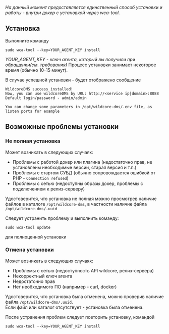 *На данный момент предоставляется единственный способ установки и работы - внутри докер с установкой через wca-tool.*       

## Установка
Выполните команду 
```shell
sudo wca-tool --key=YOUR_AGENT_KEY install 
```
*YOUR_AGENT_KEY - ключ агента, который вы получили при обращении(см. требования)*
Процесс установки занимает некоторое время (обычно 10-15 минут).   

В случае успешной установки - будет отображено сообщение
```shell
WildcoreDMS success installed!
Now, you can use wildcoreDMS by URL: http://<service ip|domain>:8088
Default login/password - admin/admin

You can change some parameters in /opt/wildcore-dms/.env file, as listen ports for example
```

## Возможные проблемы установки
### Не полная установка
Может возникать в следующих случаях: 
* Проблемы с работой докер или плагина (недостаточно прав, не установлены необходимые версии, старая версия и т.п.)
* Проблемы с стартом СУБД (обычно сопровождается ошибкой от PHP - `Connection refused`)    
* Проблемы с сетью (недоступны образы докер, проблемы с подключением к релиз-серверу)

Удостоверится, что установка не полная можно просмотрев наличие файлов в каталоге `/opt/wildcore-dms`, 
в частности наличие файла `/opt/wildcore-dms/.uuid`

Следует устранить проблему и выполнить команду:  
```shell
sudo wca-tool update 
```
для полноценной установки 

### Отмена установки 
Может возникать в следующих случаях: 
* Проблемы с сетью (недоступность API wildcore, релиз-сервера)
* Некорректный ключ агента
* Недостаточно прав
* Нет необходимого ПО (например - curl, docker)

Удостоверится, что установка была отменена, можно проверив наличие файла `/opt/wildcore-dms/.uuid`.       
Если файл или каталог отсутствует - установка была отменена. 

После устранения проблем следует повторить установку, командой 
```shell
sudo wca-tool --key=YOUR_AGENT_KEY install 
```
